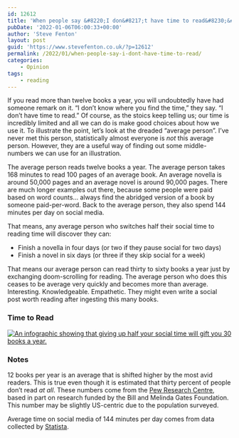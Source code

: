 ```yaml
---
id: 12612
title: 'When people say &#8220;I don&#8217;t have time to read&#8230;&#8221;'
pubDate: '2022-01-06T06:00:33+00:00'
author: 'Steve Fenton'
layout: post
guid: 'https://www.stevefenton.co.uk/?p=12612'
permalink: /2022/01/when-people-say-i-dont-have-time-to-read/
categories:
    - Opinion
tags:
    - reading
---
```


If you read more than twelve books a year, you will undoubtedly have had someone remark on it. “I don’t know where you find the time,” they say. “I don’t have time to read.” Of course, as the stoics keep telling us; our time is incredibly limited and all we can do is make good choices about how we use it. To illustrate the point, let’s look at the dreaded “average person”. I’ve never met this person, statistically almost everyone is *not* this average person. However, they are a useful way of finding out some middle-numbers we can use for an illustration.

The average person reads twelve books a year. The average person takes 168 minutes to read 100 pages of an average book. An average novella is around 50,000 pages and an average novel is around 90,000 pages. There are much longer examples out there, because some people were paid based on word counts… always find the abridged version of a book by someone paid-per-word. Back to the average person, they also spend 144 minutes per day on social media.

That means, any average person who switches half their social time to reading time will discover they can:

- Finish a novella in four days (or two if they pause social for two days)
- Finish a novel in six days (or three if they skip social for a week)

That means our average person can read thirty to sixty books a year just by exchanging doom-scrolling for reading. The average person who does this ceases to be average very quickly and becomes more than average. Interesting. Knowledgeable. Empathetic. They might even write a social post worth reading after ingesting this many books.

### Time to Read

[![An infographic showing that giving up half your social time will gift you 30 books a year.](https://www.stevefenton.co.uk/wp-content/uploads/2022/01/time-to-read.png)](https://www.stevefenton.co.uk/?attachment_id=12620)

### Notes

12 books per year is an average that is shifted higher by the most avid readers. This is true even though it is estimated that thirty percent of people don’t read *at all*. These numbers come from the [Pew Research Centre](https://www.pewresearch.org/fact-tank/2015/10/19/slightly-fewer-americans-are-reading-print-books-new-survey-finds/), based in part on research funded by the Bill and Melinda Gates Foundation. This number may be slightly US-centric due to the population surveyed.

Average time on social media of 144 minutes per day comes from data collected by [Statista](https://www.statista.com/statistics/1031948/global-usage-duration-of-social-networks-by-region/).